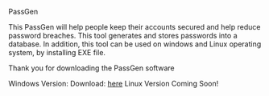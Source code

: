PassGen

This PassGen will help people keep their accounts secured and help reduce password breaches. This tool generates and stores passwords into a database. In addition, this tool can be used on windows and Linux operating system, by installing EXE file.

Thank you for downloading the PassGen software

Windows Version:
Download: [here](https://github.com/Gear-I/PassGen/releases/download/v1.0/PassGen.Setup.exe)
Linux Version Coming Soon!
